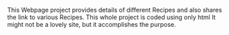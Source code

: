 This Webpage project provides details of different Recipes and also shares the link to various Recipes.
This whole project is coded using only html
It might not be a lovely site, but it accomplishes the purpose.